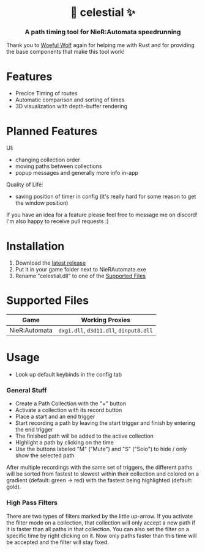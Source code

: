 <h1 align="center">🌌 celestial ✨</h1>
<h3 align="center">A path timing tool for NieR:Automata speedrunning</h3>

Thank you to [Woeful Wolf](https://github.com/WoefulWolf/) again for helping me with Rust and for providing the base components that make this tool work!

# Features
- Precice Timing of routes
- Automatic comparison and sorting of times
- 3D visualization with depth-buffer rendering

# Planned Features
UI:
- changing collection order
- moving paths between collections
- popup messages and generally more info in-app

Quality of Life:
- saving position of timer in config (it's really hard for some reason to get the window position)

If you have an idea for a feature please feel free to message me on discord!\
I'm also happy to receive pull requests :)

# Installation
1. Download the [latest release](https://github.com/Hellbufl/celestial/releases)
2. Put it in your game folder next to NieRAutomata.exe
3. Rename "celestial.dll" to one of the [Supported Files](#supported-files)

# Supported Files
| Game          | Working Proxies                           |
| ---           | ---                                       |
| NieR:Automata | `dxgi.dll`, `d3d11.dll`, `dinput8.dll`    |

# Usage
- Look up default keybinds in the config tab

### General Stuff
- Create a Path Collection with the "+" button
- Activate a collection with its record button
- Place a start and an end trigger
- Start recording a path by leaving the start trigger and finish by entering the end trigger
- The finished path will be added to the active collection
- Highlight a path by clicking on the time
- Use the buttons labeled "M" ("Mute") and "S" ("Solo") to hide / only show the selected path

After multiple recordings with the same set of triggers, the different paths will be sorted from fastest to slowest within their collection and colored on a gradient (default: green -> red) with the fastest being highlighted (default: gold).

### High Pass Filters
There are two types of filters marked by the little up-arrow.
If you activate the filter mode on a collection, that collection will only accept a new path if it is faster than all paths in that collection.
You can also set the filter on a specific time by right clicking on it. Now only paths faster than this time will be accepted and the filter will stay fixed.

<!--
### Separate Paths
- Activate "Direct Mode" in the Config tab
- The "Create Trigger" keybinds now directly start and end the recording respectively
-->

<!--
# Known Issues
-->

